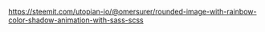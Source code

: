 https://steemit.com/utopian-io/@omersurer/rounded-image-with-rainbow-color-shadow-animation-with-sass-scss
